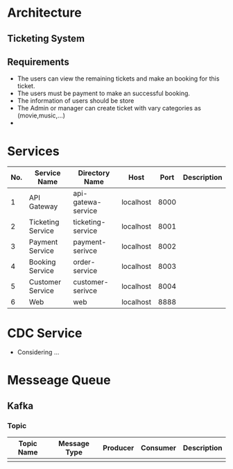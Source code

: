 # Architecture 
## Ticketing System
## Requirements 
- The users can view the remaining tickets and make an booking for this ticket. 
- The users must be payment to make an successful booking.
- The information of users should be store
- The Admin or manager can create ticket with vary categories as (movie,music,...)
- 

# Services 
| No. | Service Name      | Directory Name     | Host      | Port | Description |
| --- | ----------------- | ------------------ | --------- | ---- | ----------- |
| 1   | API Gateway       | api-gatewa-service | localhost | 8000 |             |
| 2   | Ticketing Service | ticketing-service  | localhost | 8001 |             |
| 3   | Payment Service   | payment-serivce    | localhost | 8002 |             |
| 4   | Booking Service   | order-service      | localhost | 8003 |             |
| 5   | Customer Service  | customer-serivce   | localhost | 8004 |             |
| 6   | Web               | web                | localhost | 8888 |             |

# CDC Service
- Considering ...
# Messeage Queue
## Kafka 
### Topic 
| Topic Name | Message Type | Producer | Consumer | Description |
| ---------- | ------------ | -------- | -------- | ----------- |
|            |              |          |          |             |
